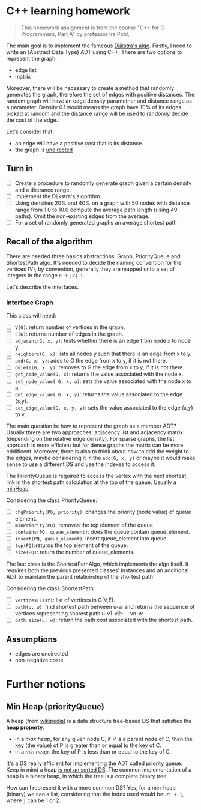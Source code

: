 # C++ learning homework
> This homework assignment is from the course "C++ for C Programmers, Part A" by professor Ira Pohl.

The main goal is to implement the fameous [Dijkstra's algo](https://en.wikipedia.org/wiki/Dijkstra's_algorithm). Firstly, I need to write an (Abstract Data Type) ADT using C++. There are two options to represent the graph:
- edge list
- matrix

Moreover, there will be necessary to create a method that randomly generates the graph, therefore the set of edges with positive distances. The random graph will have an edge density parametner and distance range as a parameter. 
Density 0.1 would means the graph have 10% of its edges picked at random and the distance range will be used to randomly decide the cost of the edge.

Let's consider that:
- an edge will have a positive cost that is its distance. 
- the graph is <u>undirected</u>
  
## Turn in
- [ ] Create a procedure to randomly generate graph given a certain density and a distrance range.
- [ ] Implement the Dijkstra's algorithm.
- [ ] Using densities 20% and 40% on a graph with 50 nodes with distance range from 1.0 to 10.0 compute the average path length (using 49 paths). Omit the non-existing edges from the average.
- [ ] For a set of randomly generated graphs an average shortest path
  
## Recall of the algorithm
There are needed three basics abstractions: Graph, PriorityQueue and ShortestPath algo. It's needed to decide the naming convention for the vertices (V), by convention, generally they are mapped onto a set of integers in the range `0` -> `|V|-1`. 

Let's describe the interfaces.

### Interface Graph
This class will need:
- [ ] `V(G)`: return number of vertices in the graph.
- [ ] `E(G)`: returns number of edges in the graph.
- [ ] `adjacent(G, x, y)`: tests whether there is an edge from node x to node y.
- [ ] `neighbors(G, x)`: lists all nodes y such that there is an edge from x to y.
- [ ] `add(G, x, y)`: adds to G the edge from x to y, if it is not there.
- [ ] `delete(G, x, y)`: removes to G the edge from x to y, if it is not there.
- [ ] `get_node_value(G, x)`: returns the value associated with the node x.
- [ ] `set_node_value( G, x, a)`: sets the value associated with the node x to a.
- [ ] `get_edge_value( G, x, y)`: returns the value associated to the edge (x,y).
- [ ] `set_edge_value(G, x, y, v)`: sets the value associated to the edge (x,y) to v.

The main question is: how to represent the graph as a member ADT? Usually threre are two approaches: adjacency list and adjacency matrix (depending on the relative edge density). For sparse graphs, the list approach is more efficient but for dense graphs the matrix can be more eddificent. Moreover, there is also to think about how to add the weight to the edges, maybe considering it in the `add(G, x, y)` or maybe it would make sense to use a different DS and use the indexes to access it. 

The PriorityQueue is required to access the vertex with the next shortest link in the shortest path calculation at the top of the queue. Usually a [minHeap](https://en.wikipedia.org/wiki/Min-max_heap).

Considering the class PriorityQueue:
- [ ] `chgPriority(PQ, priority)`: changes the priority (node value) of queue element.
- [ ] `minPriority(PQ)`, removes the top element of the queue
- [ ] `contains(PQ, queue_element)`: does the queue contain queue_element.
- [ ] `insert(PQ, queue_element)`: insert queue_element into queue
- [ ] `top(PQ)`:returns the top element of the queue.
- [ ] `size(PQ)`: return the number of queue_elements.

The last class is the ShortestPathAlgo, which implements the algo itself. It requires both the previous presented classes' instances and an additional ADT to maintain the parent relationship of the shortest path.

Considering the class ShortestPath:
- [ ] `vertices(List)`: list of vertices in G(V,E).
- [ ] `path(u, w)`: find shortest path between u-w and returns the sequence of vertices representing shorest path u-v1-v2-…-vn-w.
- [ ] `path_size(u, w)`: return the path cost associated with the shortest path.

## Assumptions
- edges are undirected
- non-negative costs


# Further notions
## Min Heap (priorityQueue)
A heap (from [wikipedia](https://en.wikipedia.org/wiki/Heap_(data_structure))) is a data structure tree-based DS that satisfies the **heap property**: 
- in a *max heap*, for any given node C, if P is a parent node of C, then the key (the value) of P is greater than or equal to the key of C. 
- in a *min heap*, the key of P is less than or equal to the key of C. 

It's a DS really efficient for implementing the ADT called priority queue. Keep in mind a heap <u>is not an sorted DS</u>. The common implementation of a heap is a binary heap, in which the tree is a complete binary tree. 

How can I represent it with a more common DS? Yes, for a min-heap (binary) we can a list, considering that the index used would be: `2i + j`, where `j` can be 1 or 2.